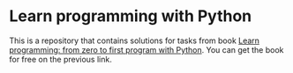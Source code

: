 # Learn programming with Python
This is a repository that contains solutions for tasks from book [Learn programming: from zero to first program with Python](https://www.qavsdev.com/). You can get the book for free on the previous link.
